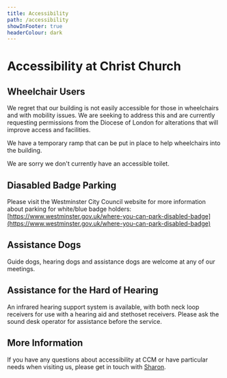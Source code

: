 ```yaml
---
title: Accessibility
path: /accessibility
showInFooter: true
headerColour: dark
---
```

Accessibility at Christ Church
==============================

Wheelchair Users
----------------

We regret that our building is not easily accessible for those in wheelchairs and with mobility issues. We are seeking to address this and are currently requesting permissions from the Diocese of London for alterations that will improve access and facilities. 

We have a temporary ramp that can be put in place to help wheelchairs into the building.

We are sorry we don't currently have an accessible toilet.

Diasabled Badge Parking
-----------------------

Please visit the Westminster City Council website for more information about parking for white/blue badge holders: [https://www.westminster.gov.uk/where-you-can-park-disabled-badge](https://www.westminster.gov.uk/where-you-can-park-disabled-badge)

Assistance Dogs
---------------

Guide dogs, hearing dogs and assistance dogs are welcome at any of our meetings.

Assistance for the Hard of Hearing
----------------------------------

An infrared hearing support system is available, with both neck loop receivers for use with a hearing aid and stethoset receivers. Please ask the sound desk operator for assistance before the service.

More Information
----------------

If you have any questions about accessibility at CCM or have particular needs when visiting us, please get in touch with [Sharon](mailto:sharon@christchurchmayfair.org).